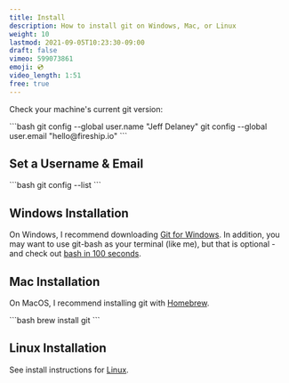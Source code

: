 ```yaml
---
title: Install
description: How to install git on Windows, Mac, or Linux
weight: 10
lastmod: 2021-09-05T10:23:30-09:00
draft: false
vimeo: 599073861
emoji: 💿
video_length: 1:51
free: true
---
```


Check your machine's current git version:

<File name="command line">
  <Terminal />
</File>
```bash
git config --global user.name "Jeff Delaney"
git config --global user.email "hello@fireship.io"
```

## Set a Username & Email

<File name="command line">
  <Terminal />
</File>
```bash
git config --list 
```

## Windows Installation

On Windows, I recommend downloading [Git for Windows](https://gitforwindows.org/). In addition, you may want to use git-bash as your terminal (like me), but that is optional - and check out [bash in 100 seconds](https://youtu.be/I4EWvMFj37g).

## Mac Installation

On MacOS, I recommend installing git with [Homebrew](https://brew.sh/).

<File name="command line">
  <Terminal />
</File>
```bash
brew install git
```

## Linux Installation

See install instructions for [Linux](https://git-scm.com/book/en/v2/Getting-Started-Installing-Git).
